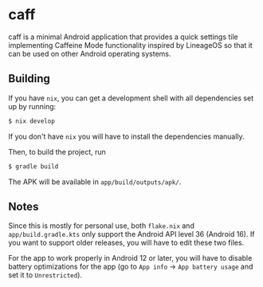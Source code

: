 caff
====

caff is a minimal Android application that provides a quick settings tile
implementing Caffeine Mode functionality inspired by LineageOS so that it
can be used on other Android operating systems.

## Building

If you have `nix`, you can get a development shell
with all dependencies set up by running:

```sh
$ nix develop
```

If you don't have `nix` you will have to install the
dependencies manually.

Then, to build the project, run

```sh
$ gradle build
```

The APK will be available in `app/build/outputs/apk/`.

## Notes

Since this is mostly for personal use, both `flake.nix`
and `app/build.gradle.kts` only support the Android API
level 36 (Android 16). If you want to support older
releases, you will have to edit these two files.

For the app to work properly in Android 12 or later, you
will have to disable battery optimizations for the app
(go to `App info` $\rightarrow$ `App battery usage` and
set it to `Unrestricted`).
